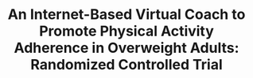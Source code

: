 ---
name: "An Internet Based Virtual Coach To Promote"
title: "An Internet-Based Virtual Coach to Promote Physical Activity Adherence in Overweight Adults: Randomized Controlled Trial"
journal: "journal name" 
project: null
event: "Journal of Medical Internet Research, 14(1)"
authors:
- name: "Watson, A."
- name: "Bickmore, T."
- name: "Cange, A."
- name: "Kulshreshtha, A."
- name: "Kvedar, J."
year: 2012
resources: null
external_url: http://www.jmir.org/2012/1/e1/
draft: false 
headless: true
---